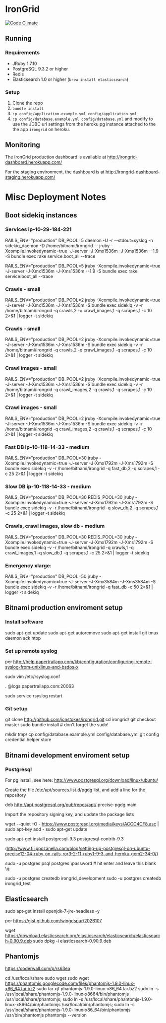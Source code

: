 # IronGrid

[![Code Climate](https://codeclimate.com/repos/533a34da695680591d00046a/badges/1fffa66023d44fe34379/gpa.png)](https://codeclimate.com/repos/533a34da695680591d00046a/feed)

## Running

### Requirements

* JRuby 1.7.10
* PostgreSQL 9.3.2 or higher
* Redis
* Elasticsearch 1.0 or higher (`brew install elasticsearch`)

### Setup

1. Clone the repo
2. `bundle install`
3. `cp config/application.example.yml config/application.yml`
4. `cp config/database.example.yml config/database.yml` and modify to
   use the JDBC url settings from the heroku pg instance attached to the
   the app `irongrid` on heroku.


## Monitoring

The IronGrid production dashboard is available at http://irongrid-dashboard.herokuapp.com/

For the staging environment, the dashboard is at http://irongrid-dashboard-staging.herokuapp.com/

# Misc Deployment Notes

## Boot sidekiq instances

### Services ip-10-29-184-221
RAILS_ENV="production" DB_POOL=5 daemon -U -r --stdout=syslog -n sidekiq_daemon -D /home/bitnami/irongrid -- jruby -Xcompile.invokedynamic=true -J-server -J-Xmx1536m -J-Xms1536m --1.9 -S bundle exec rake service:boot_all --trace

RAILS_ENV="production" DB_POOL=5 jruby -Xcompile.invokedynamic=true -J-server -J-Xmx1536m -J-Xms1536m --1.9 -S bundle exec rake service:boot_all --trace

### Crawls - small
RAILS_ENV="production" DB_POOL=2 jruby -Xcompile.invokedynamic=true -J-server -J-Xmx1536m -J-Xms1536m -S bundle exec sidekiq -v -r /home/bitnami/irongrid -q crawls,2 -q crawl_images,1 -q scrapes,1 -c 10 2>&1 | logger -t sidekiq

### Crawls - small
RAILS_ENV="production" DB_POOL=2 jruby -Xcompile.invokedynamic=true -J-server -J-Xmx1536m -J-Xms1536m -S bundle exec sidekiq -v -r /home/bitnami/irongrid -q crawls,2 -q crawl_images,1 -q scrapes,1 -c 10 2>&1 | logger -t sidekiq

### Crawl images - small
RAILS_ENV="production" DB_POOL=2 jruby -Xcompile.invokedynamic=true -J-server -J-Xmx1536m -J-Xms1536m -S bundle exec sidekiq -v -r /home/bitnami/irongrid -q crawl_images,2 -q crawls,1 -q scrapes,1 -c 10 2>&1 | logger -t sidekiq

### Crawl images - small
RAILS_ENV="production" DB_POOL=2 jruby -Xcompile.invokedynamic=true -J-server -J-Xmx1536m -J-Xms1536m -S bundle exec sidekiq -v -r /home/bitnami/irongrid -q crawl_images,2 -q crawls,1 -q scrapes,1 -c 10 2>&1 | logger -t sidekiq

### Fast DB ip-10-118-14-33 - medium
RAILS_ENV="production" DB_POOL=30 jruby -Xcompile.invokedynamic=true -J-server -J-Xmx1792m -J-Xms1792m -S bundle exec sidekiq -v -r /home/bitnami/irongrid -q fast_db,2 -q scrapes,1 -c 25 2>&1 | logger -t sidekiq

### Slow DB ip-10-118-14-33 - medium
RAILS_ENV="production" DB_POOL=30 REDIS_POOL=30 jruby -Xcompile.invokedynamic=true -J-server -J-Xmx1792m -J-Xms1792m -S bundle exec sidekiq -v -r /home/bitnami/irongrid -q slow_db,2 -q scrapes,1 -c 25 2>&1 | logger -t sidekiq

### Crawls, crawl images, slow db - medium
RAILS_ENV="production" DB_POOL=30 REDIS_POOL=30 jruby -Xcompile.invokedynamic=true -J-server -J-Xmx1792m -J-Xms1792m -S bundle exec sidekiq -v -r /home/bitnami/irongrid -q crawls,1 -q crawl_images,1 -q slow_db,1 -q scrapes,1 -c 25 2>&1 | logger -t sidekiq


### Emergency xlarge:
RAILS_ENV="production" DB_POOL=50 jruby -Xcompile.invokedynamic=true -J-server -J-Xmx3584m -J-Xms3584m -S bundle exec sidekiq -v -r /home/bitnami/irongrid -q fast_db -c 50 2>&1 | logger -t sidekiq


## Bitnami production enviroment setup

### Install software
sudo apt-get update
sudo apt-get autoremove
sudo apt-get install git tmux daemon ack htop

### Set up remote syslog
per http://help.papertrailapp.com/kb/configuration/configuring-remote-syslog-from-unixlinux-and-bsdos-x

sudo vim /etc/rsyslog.conf

*.*                                         @logs.papertrailapp.com:20063

sudo service rsyslog restart

### Git setup
git clone http://github.com/jonstokes/irongrid.git
cd irongrid/
git checkout master
sudo bundle install  # don't forget the sudo!

mkdir tmp/
cp config/database.example.yml config/database.yml
git config credential.helper store

## Bitnami development enviroment setup
### Postgresql
For pg install, see here:
http://www.postgresql.org/download/linux/ubuntu/

Create the file /etc/apt/sources.list.d/pgdg.list, and add a line for the repository

deb http://apt.postgresql.org/pub/repos/apt/ precise-pgdg main

Import the repository signing key, and update the package lists

wget --quiet -O - https://www.postgresql.org/media/keys/ACCC4CF8.asc | \
  sudo apt-key add -
sudo apt-get update

sudo apt-get install postgresql-9.3 postgresql-contrib-9.3

(http://www.filippozanella.com/blog/setting-up-postgresql-on-ubuntu-precise12-04-ruby-on-rails-ror3-2-11-ruby1-9-3-and-heroku-gem2-34-0/)

sudo -u postgres psql postgres
\password # hit enter and leave this blank
\q

sudo -u postgres createdb irongrid_development
sudo -u postgres createdb irongrid_test

## Elasticsearch
sudo apt-get install openjdk-7-jre-headless -y

per https://gist.github.com/wingdspur/2026107

wget https://download.elasticsearch.org/elasticsearch/elasticsearch/elasticsearch-0.90.9.deb
sudo dpkg -i elasticsearch-0.90.9.deb

## Phantomjs
https://coderwall.com/p/rs63ea

cd /usr/local/share
sudo wget sudo wget https://phantomjs.googlecode.com/files/phantomjs-1.9.0-linux-x86_64.tar.bz2
sudo tar xjf phantomjs-1.9.0-linux-x86_64.tar.bz2
sudo ln -s /usr/local/share/phantomjs-1.9.0-linux-x8664/bin/phantomjs /usr/local/share/phantomjs; sudo ln -s /usr/local/share/phantomjs-1.9.0-linux-x8664/bin/phantomjs /usr/local/bin/phantomjs; sudo ln -s /usr/local/share/phantomjs-1.9.0-linux-x86_64/bin/phantomjs /usr/bin/phantomjs
phantomjs --version

